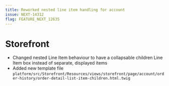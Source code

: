 ```yaml
---
title: Reworked nested line item handling for account
issue: NEXT-14312
flag: FEATURE_NEXT_12635
---
```

# Storefront
*  Changed nested Line Item behaviour to have a collapsable children Line Item box instead of separate, displayed items 
*  Added new template file `platform/src/Storefront/Resources/views/storefront/page/account/order-history/order-detail-list-item-children.html.twig`
